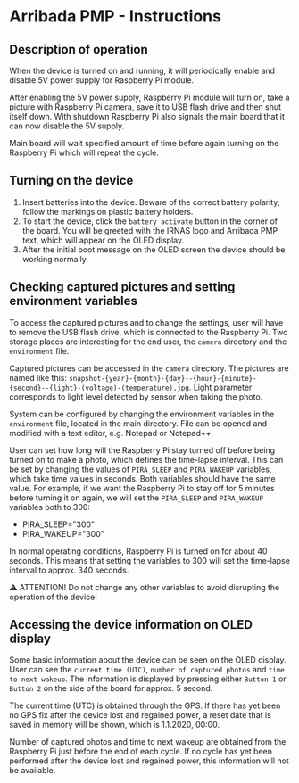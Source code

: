 # Arribada PMP - Instructions

## Description of operation
When the device is turned on and running, it will periodically enable and disable 5V power supply for Raspberry Pi module.

After enabling the 5V power supply, Raspberry Pi module will turn on, take a picture with Raspberry Pi camera, save it to USB flash drive and then shut itself down. With shutdown Raspberry Pi also signals the main board that it can now disable the 5V supply.

Main board will wait specified amount of time before again turning on the Raspberry Pi which will repeat the cycle.

## Turning on the device
1. Insert batteries into the device. Beware of the correct battery polarity; follow the markings on plastic battery holders.
2. To start the device, click the `battery activate` button in the corner of the board. You will be greeted with the IRNAS logo and Arribada PMP text, which will appear on the OLED display.
3. After the initial boot message on the OLED screen the device should be working normally.

## Checking captured pictures and setting environment variables
To access the captured pictures and to change the settings, user will have to remove the USB flash drive, which is connected to the Raspberry Pi. Two storage places are interesting for the end user, the `camera` directory and the `environment` file.

Captured pictures can be accessed in the `camera` directory. The pictures are named like this: `snapshot-{year}-{month}-{day}--{hour}-{minute}-{second}--{light}-(voltage)-(temperature).jpg`. Light parameter corresponds to light level detected by sensor when taking the photo.

System can be configured by changing the environment variables in the `environment` file, located in the main directory. File can be opened and modified with a text editor, e.g. Notepad or Notepad++.

User can set how long will the Raspberry Pi stay turned off before being turned on to make a photo, which defines the time-lapse interval. This can be set by changing the values of `PIRA_SLEEP` and `PIRA_WAKEUP` variables, which take time values in seconds. Both variables should have the same value. For example, if we want the Raspberry Pi to stay off for 5 minutes before turning it on again, we will set the `PIRA_SLEEP` and `PIRA_WAKEUP` variables both to 300:
*	PIRA_SLEEP="300"
*	PIRA_WAKEUP="300"

In normal operating conditions, Raspberry Pi is turned on for about 40 seconds. This means that setting the variables to 300 will set the time-lapse interval to approx. 340 seconds.

⚠️ ATTENTION! Do not change any other variables to avoid disrupting the operation of the device!

## Accessing the device information on OLED display
Some basic information about the device can be seen on the OLED display. User can see the `current time (UTC)`, `number of captured photos` and `time to next wakeup`. The information is displayed by pressing either `Button 1` or `Button 2` on the side of the board for approx. 5 second.

The current time (UTC) is obtained through the GPS. If there has yet been no GPS fix after the device lost and regained power, a reset date that is saved in memory will be shown, which is 1.1.2020, 00:00.

Number of captured photos and time to next wakeup are obtained from the Raspberry Pi just before the end of each cycle. If no cycle has yet been performed after the device lost and regained power, this information will not be available.
